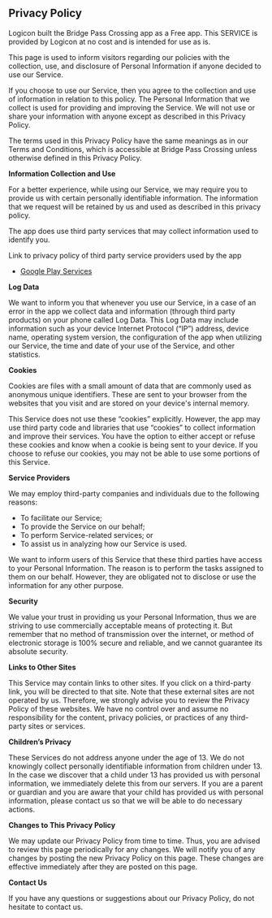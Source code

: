 Privacy Policy
--------------

Logicon built the Bridge Pass Crossing app as a Free app. This SERVICE
is provided by Logicon at no cost and is intended for use as is.

This page is used to inform visitors regarding our policies with the
collection, use, and disclosure of Personal Information if anyone
decided to use our Service.

If you choose to use our Service, then you agree to the collection and
use of information in relation to this policy. The Personal Information
that we collect is used for providing and improving the Service. We will
not use or share your information with anyone except as described in
this Privacy Policy.

The terms used in this Privacy Policy have the same meanings as in our
Terms and Conditions, which is accessible at Bridge Pass Crossing unless
otherwise defined in this Privacy Policy.

**Information Collection and Use**

For a better experience, while using our Service, we may require you to
provide us with certain personally identifiable information. The
information that we request will be retained by us and used as described
in this privacy policy.

The app does use third party services that may collect information used
to identify you.

Link to privacy policy of third party service providers used by the app

-   [Google Play Services](https://www.google.com/policies/privacy/)

**Log Data**

We want to inform you that whenever you use our Service, in a case of an
error in the app we collect data and information (through third party
products) on your phone called Log Data. This Log Data may include
information such as your device Internet Protocol (“IP”) address, device
name, operating system version, the configuration of the app when
utilizing our Service, the time and date of your use of the Service, and
other statistics.

**Cookies**

Cookies are files with a small amount of data that are commonly used as
anonymous unique identifiers. These are sent to your browser from the
websites that you visit and are stored on your device's internal memory.

This Service does not use these “cookies” explicitly. However, the app
may use third party code and libraries that use “cookies” to collect
information and improve their services. You have the option to either
accept or refuse these cookies and know when a cookie is being sent to
your device. If you choose to refuse our cookies, you may not be able to
use some portions of this Service.

**Service Providers**

We may employ third-party companies and individuals due to the following
reasons:

-   To facilitate our Service;
-   To provide the Service on our behalf;
-   To perform Service-related services; or
-   To assist us in analyzing how our Service is used.

We want to inform users of this Service that these third parties have
access to your Personal Information. The reason is to perform the tasks
assigned to them on our behalf. However, they are obligated not to
disclose or use the information for any other purpose.

**Security**

We value your trust in providing us your Personal Information, thus we
are striving to use commercially acceptable means of protecting it. But
remember that no method of transmission over the internet, or method of
electronic storage is 100% secure and reliable, and we cannot guarantee
its absolute security.

**Links to Other Sites**

This Service may contain links to other sites. If you click on a
third-party link, you will be directed to that site. Note that these
external sites are not operated by us. Therefore, we strongly advise you
to review the Privacy Policy of these websites. We have no control over
and assume no responsibility for the content, privacy policies, or
practices of any third-party sites or services.

**Children’s Privacy**

These Services do not address anyone under the age of 13. We do not
knowingly collect personally identifiable information from children
under 13. In the case we discover that a child under 13 has provided us
with personal information, we immediately delete this from our servers.
If you are a parent or guardian and you are aware that your child has
provided us with personal information, please contact us so that we will
be able to do necessary actions.

**Changes to This Privacy Policy**

We may update our Privacy Policy from time to time. Thus, you are
advised to review this page periodically for any changes. We will notify
you of any changes by posting the new Privacy Policy on this page. These
changes are effective immediately after they are posted on this page.

**Contact Us**

If you have any questions or suggestions about our Privacy Policy, do
not hesitate to contact us.
